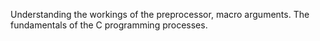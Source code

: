Understanding the workings of the preprocessor, macro arguments. The fundamentals of the C programming processes.
